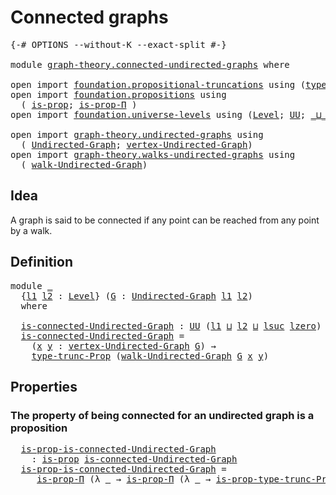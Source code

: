 # Connected graphs

<pre class="Agda"><a id="29" class="Symbol">{-#</a> <a id="33" class="Keyword">OPTIONS</a> <a id="41" class="Pragma">--without-K</a> <a id="53" class="Pragma">--exact-split</a> <a id="67" class="Symbol">#-}</a>

<a id="72" class="Keyword">module</a> <a id="79" href="graph-theory.connected-undirected-graphs.html" class="Module">graph-theory.connected-undirected-graphs</a> <a id="120" class="Keyword">where</a>

<a id="127" class="Keyword">open</a> <a id="132" class="Keyword">import</a> <a id="139" href="foundation.propositional-truncations.html" class="Module">foundation.propositional-truncations</a> <a id="176" class="Keyword">using</a> <a id="182" class="Symbol">(</a><a id="183" href="foundation.propositional-truncations.html#2209" class="Function">type-trunc-Prop</a><a id="198" class="Symbol">;</a> <a id="200" href="foundation.propositional-truncations.html#2388" class="Function">is-prop-type-trunc-Prop</a><a id="223" class="Symbol">)</a>
<a id="225" class="Keyword">open</a> <a id="230" class="Keyword">import</a> <a id="237" href="foundation.propositions.html" class="Module">foundation.propositions</a> <a id="261" class="Keyword">using</a>
  <a id="269" class="Symbol">(</a> <a id="271" href="foundation-core.propositions.html#1309" class="Function">is-prop</a><a id="278" class="Symbol">;</a> <a id="280" href="foundation-core.propositions.html#6158" class="Function">is-prop-Π</a> <a id="290" class="Symbol">)</a>
<a id="292" class="Keyword">open</a> <a id="297" class="Keyword">import</a> <a id="304" href="foundation.universe-levels.html" class="Module">foundation.universe-levels</a> <a id="331" class="Keyword">using</a> <a id="337" class="Symbol">(</a><a id="338" href="Agda.Primitive.html#597" class="Postulate">Level</a><a id="343" class="Symbol">;</a> <a id="345" href="foundation-core.universe-levels.html#235" class="Primitive">UU</a><a id="347" class="Symbol">;</a> <a id="349" href="Agda.Primitive.html#810" class="Primitive Operator">_⊔_</a><a id="352" class="Symbol">;</a> <a id="354" href="Agda.Primitive.html#780" class="Primitive">lsuc</a><a id="358" class="Symbol">;</a> <a id="360" href="Agda.Primitive.html#764" class="Primitive">lzero</a><a id="365" class="Symbol">)</a>

<a id="368" class="Keyword">open</a> <a id="373" class="Keyword">import</a> <a id="380" href="graph-theory.undirected-graphs.html" class="Module">graph-theory.undirected-graphs</a> <a id="411" class="Keyword">using</a>
  <a id="419" class="Symbol">(</a> <a id="421" href="graph-theory.undirected-graphs.html#1060" class="Function">Undirected-Graph</a><a id="437" class="Symbol">;</a> <a id="439" href="graph-theory.undirected-graphs.html#1256" class="Function">vertex-Undirected-Graph</a><a id="462" class="Symbol">)</a>
<a id="464" class="Keyword">open</a> <a id="469" class="Keyword">import</a> <a id="476" href="graph-theory.walks-undirected-graphs.html" class="Module">graph-theory.walks-undirected-graphs</a> <a id="513" class="Keyword">using</a>
  <a id="521" class="Symbol">(</a> <a id="523" href="graph-theory.walks-undirected-graphs.html#1356" class="Datatype">walk-Undirected-Graph</a><a id="544" class="Symbol">)</a>
</pre>
## Idea

A graph is said to be connected if any point can be reached from any point by a walk.

## Definition

<pre class="Agda"><a id="670" class="Keyword">module</a> <a id="677" href="graph-theory.connected-undirected-graphs.html#677" class="Module">_</a>
  <a id="681" class="Symbol">{</a><a id="682" href="graph-theory.connected-undirected-graphs.html#682" class="Bound">l1</a> <a id="685" href="graph-theory.connected-undirected-graphs.html#685" class="Bound">l2</a> <a id="688" class="Symbol">:</a> <a id="690" href="Agda.Primitive.html#597" class="Postulate">Level</a><a id="695" class="Symbol">}</a> <a id="697" class="Symbol">(</a><a id="698" href="graph-theory.connected-undirected-graphs.html#698" class="Bound">G</a> <a id="700" class="Symbol">:</a> <a id="702" href="graph-theory.undirected-graphs.html#1060" class="Function">Undirected-Graph</a> <a id="719" href="graph-theory.connected-undirected-graphs.html#682" class="Bound">l1</a> <a id="722" href="graph-theory.connected-undirected-graphs.html#685" class="Bound">l2</a><a id="724" class="Symbol">)</a>
  <a id="728" class="Keyword">where</a>

  <a id="737" href="graph-theory.connected-undirected-graphs.html#737" class="Function">is-connected-Undirected-Graph</a> <a id="767" class="Symbol">:</a> <a id="769" href="foundation-core.universe-levels.html#235" class="Primitive">UU</a> <a id="772" class="Symbol">(</a><a id="773" href="graph-theory.connected-undirected-graphs.html#682" class="Bound">l1</a> <a id="776" href="Agda.Primitive.html#810" class="Primitive Operator">⊔</a> <a id="778" href="graph-theory.connected-undirected-graphs.html#685" class="Bound">l2</a> <a id="781" href="Agda.Primitive.html#810" class="Primitive Operator">⊔</a> <a id="783" href="Agda.Primitive.html#780" class="Primitive">lsuc</a> <a id="788" href="Agda.Primitive.html#764" class="Primitive">lzero</a><a id="793" class="Symbol">)</a>
  <a id="797" href="graph-theory.connected-undirected-graphs.html#737" class="Function">is-connected-Undirected-Graph</a> <a id="827" class="Symbol">=</a>
    <a id="833" class="Symbol">(</a><a id="834" href="graph-theory.connected-undirected-graphs.html#834" class="Bound">x</a> <a id="836" href="graph-theory.connected-undirected-graphs.html#836" class="Bound">y</a> <a id="838" class="Symbol">:</a> <a id="840" href="graph-theory.undirected-graphs.html#1256" class="Function">vertex-Undirected-Graph</a> <a id="864" href="graph-theory.connected-undirected-graphs.html#698" class="Bound">G</a><a id="865" class="Symbol">)</a> <a id="867" class="Symbol">→</a>
    <a id="873" href="foundation.propositional-truncations.html#2209" class="Function">type-trunc-Prop</a> <a id="889" class="Symbol">(</a><a id="890" href="graph-theory.walks-undirected-graphs.html#1356" class="Datatype">walk-Undirected-Graph</a> <a id="912" href="graph-theory.connected-undirected-graphs.html#698" class="Bound">G</a> <a id="914" href="graph-theory.connected-undirected-graphs.html#834" class="Bound">x</a> <a id="916" href="graph-theory.connected-undirected-graphs.html#836" class="Bound">y</a><a id="917" class="Symbol">)</a>
</pre>
## Properties

### The property of being connected for an undirected graph is a proposition

<pre class="Agda">  <a id="1027" href="graph-theory.connected-undirected-graphs.html#1027" class="Function">is-prop-is-connected-Undirected-Graph</a>
    <a id="1069" class="Symbol">:</a> <a id="1071" href="foundation-core.propositions.html#1309" class="Function">is-prop</a> <a id="1079" href="graph-theory.connected-undirected-graphs.html#737" class="Function">is-connected-Undirected-Graph</a>
  <a id="1111" href="graph-theory.connected-undirected-graphs.html#1027" class="Function">is-prop-is-connected-Undirected-Graph</a> <a id="1149" class="Symbol">=</a>
     <a id="1156" href="foundation-core.propositions.html#6158" class="Function">is-prop-Π</a> <a id="1166" class="Symbol">(λ</a> <a id="1169" href="graph-theory.connected-undirected-graphs.html#1169" class="Bound">_</a> <a id="1171" class="Symbol">→</a> <a id="1173" href="foundation-core.propositions.html#6158" class="Function">is-prop-Π</a> <a id="1183" class="Symbol">(λ</a> <a id="1186" href="graph-theory.connected-undirected-graphs.html#1186" class="Bound">_</a> <a id="1188" class="Symbol">→</a> <a id="1190" href="foundation.propositional-truncations.html#2388" class="Function">is-prop-type-trunc-Prop</a><a id="1213" class="Symbol">))</a>
</pre>